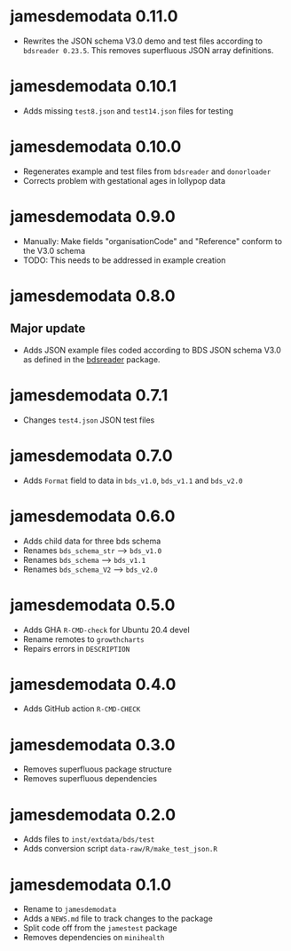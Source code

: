 # jamesdemodata 0.11.0

- Rewrites the JSON schema V3.0 demo and test files according to 
`bdsreader 0.23.5`. This removes superfluous JSON array definitions.

# jamesdemodata 0.10.1

- Adds missing `test8.json` and `test14.json` files for testing

# jamesdemodata 0.10.0

- Regenerates example and test files from `bdsreader` and `donorloader`
- Corrects problem with gestational ages in lollypop data

# jamesdemodata 0.9.0

- Manually: Make fields "organisationCode" and "Reference" conform to the V3.0 schema
- TODO: This needs to be addressed in example creation

# jamesdemodata 0.8.0

## Major update

- Adds JSON example files coded according to BDS JSON schema V3.0 as
defined in the [bdsreader](https://growthcharts.org/bdsreader/) package.

# jamesdemodata 0.7.1

- Changes `test4.json` JSON test files

# jamesdemodata 0.7.0

* Adds `Format` field to data in `bds_v1.0`, `bds_v1.1` and `bds_v2.0`

# jamesdemodata 0.6.0

* Adds child data for three bds schema
* Renames `bds_schema_str` --> `bds_v1.0`
* Renames `bds_schema` --> `bds_v1.1`
* Renames `bds_schema_V2` --> `bds_v2.0`

# jamesdemodata 0.5.0

* Adds GHA `R-CMD-check` for Ubuntu 20.4 devel
* Rename remotes to `growthcharts`
* Repairs errors in `DESCRIPTION`

# jamesdemodata 0.4.0

* Adds GitHub action `R-CMD-CHECK`

# jamesdemodata 0.3.0

* Removes superfluous package structure
* Removes superfluous dependencies

# jamesdemodata 0.2.0

* Adds files to `inst/extdata/bds/test`
* Adds conversion script `data-raw/R/make_test_json.R`

# jamesdemodata 0.1.0

* Rename to `jamesdemodata`
* Adds a `NEWS.md` file to track changes to the package
* Split code off from the `jamestest` package
* Removes dependencies on `minihealth`
